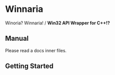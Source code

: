 Winnaria
========

Winoria? Winnaria! / **Win32 API Wrapper for C++!?**


## Manual

Please read a docs inner files.


## Getting Started

